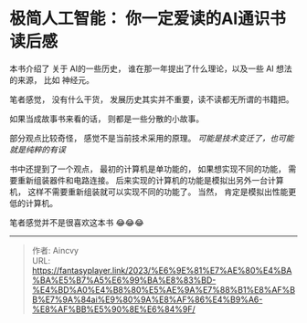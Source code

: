 # 极简人工智能： 你一定爱读的AI通识书   读后感



本书介绍了 关于 AI的一些历史，  谁在那一年提出了什么理论，以及一些 AI 想法的来源， 比如 神经元。 


笔者感觉， 没有什么干货， 发展历史其实并不重要，读不读都无所谓的书籍把。

如果当成故事书来看的话， 则都是一些分散的小故事。  

部分观点比较奇怪， 感觉不是当前技术采用的原理。 *可能是技术变迁了，也可能就是纯粹的有误*


书中还提到了一个观点，  最初的计算机是单功能的， 如果想实现不同的功能， 需要重新组装器件和电路连接。   后来实现的计算机的功能是模拟出另外一台计算机， 这样不需要重新组装就可以实现不同的功能了。 
当然， 肯定是模拟出性能更低的计算机。  


笔者感觉并不是很喜欢这本书  😂😂😂

---

> 作者: Aincvy  
> URL: https://fantasyplayer.link/2023/%E6%9E%81%E7%AE%80%E4%BA%BA%E5%B7%A5%E6%99%BA%E8%83%BD-%E4%BD%A0%E4%B8%80%E5%AE%9A%E7%88%B1%E8%AF%BB%E7%9A%84ai%E9%80%9A%E8%AF%86%E4%B9%A6-%E8%AF%BB%E5%90%8E%E6%84%9F/  

